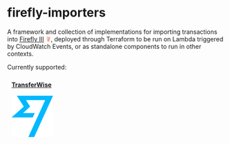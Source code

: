 # firefly-importers

A framework and collection of implementations for importing transactions into [Firefly III](https://firefly-iii.com) 
<img src="https://github.com/psedge/firefly-importers/blob/main/assets/firefly.png" alt="Firefly III" width="12" height="12">, 
deployed through Terraform to be run on Lambda triggered by CloudWatch Events, or as standalone components to run in other contexts. 
 
Currently supported:

<p style="float: left; margin: 10px;">
   <a href="https://github.com/psedge/firefly-importers/blob/main/transferwise">
        <strong>TransferWise</strong>
        <br/>
        <br/>
        <img src="https://github.com/psedge/firefly-importers/blob/main/assets/transferwise.png" alt="TransferWise" width="96" height="96">
   </a>
</p>
